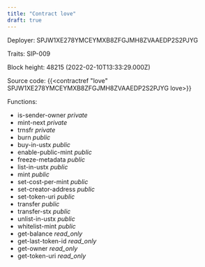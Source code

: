 ```yaml
---
title: "Contract love"
draft: true
---
```

Deployer: SPJW1XE278YMCEYMXB8ZFGJMH8ZVAAEDP2S2PJYG

Traits:
SIP-009 



Block height: 48215 (2022-02-10T13:33:29.000Z)

Source code: {{<contractref "love" SPJW1XE278YMCEYMXB8ZFGJMH8ZVAAEDP2S2PJYG love>}}

Functions:

* is-sender-owner _private_
* mint-next _private_
* trnsfr _private_
* burn _public_
* buy-in-ustx _public_
* enable-public-mint _public_
* freeze-metadata _public_
* list-in-ustx _public_
* mint _public_
* set-cost-per-mint _public_
* set-creator-address _public_
* set-token-uri _public_
* transfer _public_
* transfer-stx _public_
* unlist-in-ustx _public_
* whitelist-mint _public_
* get-balance _read_only_
* get-last-token-id _read_only_
* get-owner _read_only_
* get-token-uri _read_only_
